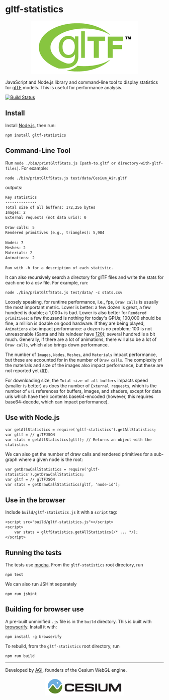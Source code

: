 # gltf-statistics

<p align="center">
<a href="https://www.khronos.org/gltf"><img src="doc/gltf.png" /></a>
</p>

JavaScript and Node.js library and command-line tool to display statistics for [glTF](https://www.khronos.org/gltf) models.  This is useful for performance analysis.

[![Build Status](https://travis-ci.org/AnalyticalGraphicsInc/gltf-statistics.svg?branch=master)](https://travis-ci.org/AnalyticalGraphicsInc/gltf-statistics)

## Install

Install [Node.js](http://nodejs.org/), then run:
```
npm install gltf-statistics
```

## Command-Line Tool

Run `node ./bin/printGltfStats.js [path-to.gltf or directory-with-gltf-files]`.  For example:


```
node ./bin/printGltfStats.js test/data/Cesium_Air.gltf
```

outputs:

```
Key statistics
--------------
Total size of all buffers: 172,256 bytes
Images: 2
External requests (not data uris): 0

Draw calls: 5
Rendered primitives (e.g., triangles): 5,984

Nodes: 7
Meshes: 2
Materials: 2
Animations: 2

Run with -h for a description of each statistic.
```
It can also recursively search a directory for glTF files and write the stats for each one to a csv file.  For example, run:

```
node ./bin/printGltfStats.js test/data/ -c stats.csv
```

Loosely speaking, for runtime performance, i.e., fps, `Draw calls` is usually the most important metric.  Lower is better: a few dozen is great, a few hundred is doable; a 1,000+ is bad.  Lower is also better for `Rendered primitives`: a few thousand is nothing for today's GPUs; 100,000 should be fine; a million is doable on good hardware.  If they are being played, `Animations` also impact performance: a dozen is no problem; 100 is not unreasonable (Santa and his reindeer have [120](http://cesiumjs.org/2013/12/23/Building-A-WebGL-Santa-with-Cesium-and-glTF/));  several hundred is a bit much.  Generally, if there are a lot of animations, there will also be a lot of `Draw calls`, which also brings down performance.

The number of `Images`, `Nodes`, `Meshes`, and `Materials` impact performance, but these are accounted for in the number of `Draw calls`.  The complexity of the materials and size of the images also impact performance, but these are not reported yet ([#1](https://github.com/AnalyticalGraphicsInc/gltf-statistics/issues/1)).

For downloading size, the `Total size of all buffers` impacts speed (smaller is better) as does the number of `External requests`, which is the number of `uri` references for buffers, images, and shaders, except for data uris which have their contents base64-encoded (however, this requires base64-decode, which can impact performance).

## Use with Node.js

```
var getAllStatistics = require('gltf-statistics').getAllStatistics;
var gltf = // glTFJSON
var stats = getAllStatistics(gltf); // Returns an object with the statistics
```

We can also get the number of draw calls and rendered primitives for a sub-graph where a given node is the root:
```
var getDrawCallStatistics = require('gltf-statistics').getDrawCallStatistics;
var gltf = // glTFJSON
var stats = getDrawCallStatistics(gltf, 'node-id');
```

## Use in the browser

Include `build/gltf-statistics.js` it with a `script` tag:
```
<script src="build/gltf-statistics.js"></script>
<script>
    var stats = gltfStatistics.getAllStatistics(/* ... */);
</script>
```

## Running the tests

The tests use [mocha](http://mochajs.org/).  From the `gltf-statistics` root directory, run
```
npm test
```
We can also run JSHint separately
```
npm run jshint
```

## Building for browser use

A pre-built unminified `.js` file is in the `build` directory.  This is built with [browserify](http://browserify.org/).  Install it with:
```
npm install -g browserify
```
To rebuild, from the `gltf-statistics` root directory, run
```
npm run build
```

***

Developed by <a href="http://www.agi.com/">AGI</a>, founders of the Cesium WebGL engine.
<p align="center">
<a href="http://cesiumjs.org/"><img src="doc/cesium.png" /></a>
</p>
